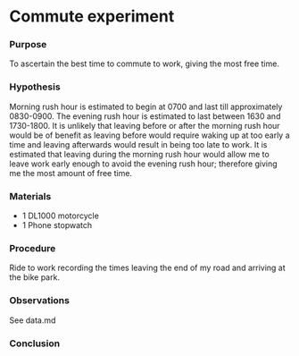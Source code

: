  # Commute experiment

 ### Purpose

 To ascertain the best time to commute to work, giving the most free time.

 ### Hypothesis

 Morning rush hour is estimated to begin at 0700 and last till approximately 0830-0900. The evening rush hour is estimated to last between 1630 and 1730-1800. It is unlikely that leaving before or after the morning rush hour would be of benefit as leaving before would require waking up at too early a time and leaving afterwards would result in being too late to work. It is estimated that leaving during the morning rush hour would allow me to leave work early enough to avoid the evening rush hour; therefore giving me the most amount of free time.

 ### Materials

 * 1 DL1000 motorcycle
 * 1 Phone stopwatch

 ### Procedure

 Ride to work recording the times leaving the end of my road and arriving at the bike park.

 ### Observations

 See data.md

 ### Conclusion
 